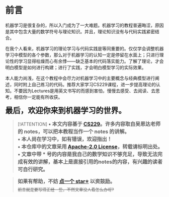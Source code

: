 # 前言

机器学习是很复杂的，所以入门成为了一大难题。机器学习的教程普遍晦涩，原因是其中包含大量的数学符号与理论知识。并且，理论知识没有与代码实践紧密结合。

在我个人看来，机器学习的理论学习与代码实践是等同重要的。仅仅学会调整机器学习中模型的各个参数，那么对于机器学习的认知一定是停留在水面上；只进行理论性的学习显得枯燥而心有余悸——缺乏基本的代码落实能力。了解了理论，才会明白模型是如何进行构建；进行了实践，才会明白模型学习的实际效果。

本人能力尚浅，在这个教程中会尽力对机器学习中的主要概念与经典模型进行阐述，同时附上自己练习的代码。推荐大家学习CS229课程，进一步提高理论的认知。不要因为Lectures是用英文书写的而感到害怕，慢慢去感受、去阅读、去思考，相信你一定能有所收获。

<font size=5>**最后，欢迎你来到机器学习的世界。**</font>

> [!ATTENTION]
> <font size=3.5>**• 本文内容基于 [CS229](http://cs229.stanford.edu/)。许多内容取自吴恩达老师的 notes，可以把本教程当作一个 notes 的讲解。**<br>**• 本人尚在学习中，如有错误，欢迎指出！** <br> **• 本仓库中的文章采用 [Apache-2.0 License](https://www.apache.org/licenses/)，转载请标明出处。**<br>**• 文章中带 \* 号的内容是我自己的数学知识不够充足，导致无法完成有效的讲解，基本上是直接引用的notes的内容，有兴趣的读者可自行研究。**</font>

> <font size=3.5><strong>如果有帮助，不妨 [点一个 star⭐](https://github.com/LQY-0314/Docsify-Notebooks) 以资鼓励。</strong></font> <br> <font size=2.5>~~前言就是要写得正经一些，不然文章没人看怎么办呀?~~</font>
